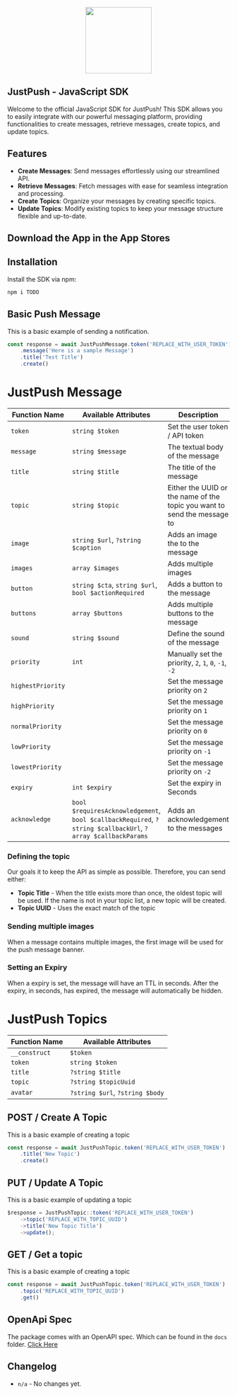 <p align="center"><img src="https://cdn.justpush.io/core/app%20icon_nobackground.svg" width="150" height="auto"></p>

## JustPush - JavaScript SDK

Welcome to the official JavaScript SDK for JustPush! This SDK allows you to easily integrate with our powerful messaging platform, providing functionalities to create messages, retrieve messages, create topics, and update topics.

## Features

-   **Create Messages**: Send messages effortlessly using our streamlined API.
-   **Retrieve Messages**: Fetch messages with ease for seamless integration and processing.
-   **Create Topics**: Organize your messages by creating specific topics.
-   **Update Topics**: Modify existing topics to keep your message structure flexible and up-to-date.

## Download the App in the App Stores

## Installation

Install the SDK via npm:

```bash
npm i TODO

```

## Basic Push Message

This is a basic example of sending a notification.

```js
const response = await JustPushMessage.token('REPLACE_WITH_USER_TOKEN')
    .message('Here is a sample Message')
    .title('Test Title')
    .create()
```

# JustPush Message

| Function Name     | Available Attributes                                                                                        | Description                                                              |
| ----------------- | ----------------------------------------------------------------------------------------------------------- | ------------------------------------------------------------------------ |
| `token`           | `string $token`                                                                                             | Set the user token / API token                                           |
| `message`         | `string $message`                                                                                           | The textual body of the message                                          |
| `title`           | `string $title`                                                                                             | The title of the message                                                 |
| `topic`           | `string $topic`                                                                                             | Either the UUID or the name of the topic you want to send the message to |
| `image`           | `string $url`, `?string $caption`                                                                           | Adds an image the to the message                                         |
| `images`          | `array $images`                                                                                             | Adds multiple images                                                     |
| `button`          | `string $cta`, `string $url`, `bool $actionRequired`                                                        | Adds a button to the message                                             |
| `buttons`         | `array $buttons`                                                                                            | Adds multiple buttons to the message                                     |
| `sound`           | `string $sound`                                                                                             | Define the sound of the message                                          |
| `priority`        | `int`                                                                                                       | Manually set the priority, `2`, `1`, `0`, `-1`, `-2`                     |
| `highestPriority` |                                                                                                             | Set the message priority on `2`                                          |
| `highPriority`    |                                                                                                             | Set the message priority on `1`                                          |
| `normalPriority`  |                                                                                                             | Set the message priority on `0`                                          |
| `lowPriority`     |                                                                                                             | Set the message priority on `-1`                                         |
| `lowestPriority`  |                                                                                                             | Set the message priority on `-2`                                         |
| `expiry`          | `int $expiry`                                                                                               | Set the expiry in Seconds                                                |
| `acknowledge`     | `bool $requiresAcknowledgement`, `bool $callbackRequired`, `?string $callbackUrl`, `?array $callbackParams` | Adds an acknowledgement to the messages                                  |

### Defining the topic

Our goals it to keep the API as simple as possible. Therefore, you can send either:

-   **Topic Title** - When the title exists more than once, the oldest topic will be used. If the name is not in your topic list, a new topic will be created.
-   **Topic UUID** - Uses the exact match of the topic

### Sending multiple images

When a message contains multiple images, the first image will be used for the push message banner.

### Setting an Expiry

When a expiry is set, the message will have an TTL in seconds. After the expiry, in seconds, has expired, the message will automatically be hidden.

# JustPush Topics

| Function Name | Available Attributes            |
| ------------- | ------------------------------- |
| `__construct` | `$token`                        |
| `token`       | `string $token`                 |
| `title`       | `?string $title`                |
| `topic`       | `?string $topicUuid`            |
| `avatar`      | `?string $url`, `?string $body` |

## POST / Create A Topic

This is a basic example of creating a topic

```js
const response = await JustPushTopic.token('REPLACE_WITH_USER_TOKEN')
    .title('New Topic')
    .create()
```

## PUT / Update A Topic

This is a basic example of updating a topic

```js
$response = JustPushTopic::token('REPLACE_WITH_USER_TOKEN')
    ->topic('REPLACE_WITH_TOPIC_UUID')
    ->title('New Topic Title')
    ->update();
```

## GET / Get a topic

This is a basic example of creating a topic

```js
const response = await JustPushTopic.token('REPLACE_WITH_USER_TOKEN')
    .topic('REPLACE_WITH_TOPIC_UUID')
    .get()
```

## OpenApi Spec

The package comes with an OpenAPI spec. Which can be found in the `docs` folder. [Click Here](https://github.com/JustPush-io/justpush-sdk-js/tree/docs)

## Changelog

-   `n/a` - No changes yet.

